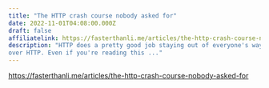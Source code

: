 ```yaml
---
title: "The HTTP crash course nobody asked for"
date: 2022-11-01T04:08:00.000Z
draft: false
affiliatelink: https://fasterthanli.me/articles/the-http-crash-course-nobody-asked-for
description: "HTTP does a pretty good job staying out of everyone's way. If you're reading this article, there's a solid chance it was delivered to you
over HTTP. Even if you're reading this ..."
---
```

https://fasterthanli.me/articles/the-http-crash-course-nobody-asked-for
